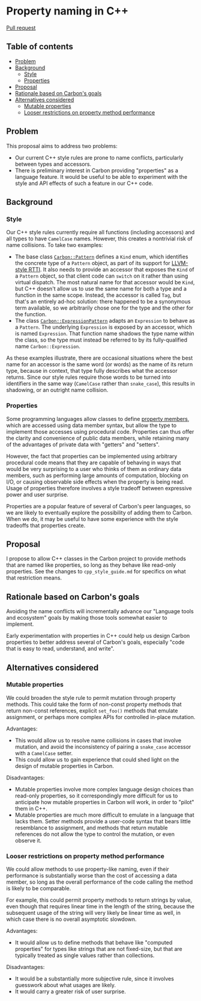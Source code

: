 # Property naming in C++

<!--
Part of the Carbon Language project, under the Apache License v2.0 with LLVM
Exceptions. See /LICENSE for license information.
SPDX-License-Identifier: Apache-2.0 WITH LLVM-exception
-->

[Pull request](https://github.com/carbon-language/carbon-lang/pull/FIXME)

<!-- toc -->

## Table of contents

-   [Problem](#problem)
-   [Background](#background)
    -   [Style](#style)
    -   [Properties](#properties)
-   [Proposal](#proposal)
-   [Rationale based on Carbon's goals](#rationale-based-on-carbons-goals)
-   [Alternatives considered](#alternatives-considered)
    -   [Mutable properties](#mutable-properties)
    -   [Looser restrictions on property method performance](#looser-restrictions-on-property-method-performance)

<!-- tocstop -->

## Problem

This proposal aims to address two problems:

-   Our current C++ style rules are prone to name conflicts, particularly
    between types and accessors.
-   There is preliminary interest in Carbon providing "properties" as a language
    feature. It would be useful to be able to experiment with the style and API
    effects of such a feature in our C++ code.

## Background

### Style

Our C++ style rules currently require all functions (including accessors) and
all types to have `CamelCase` names. However, this creates a nontrivial risk of
name collisions. To take two examples:

-   The base class
    [`Carbon::Pattern`](https://github.com/carbon-language/carbon-lang/blob/ebd6c7afa91a1a02961b72d619fba630d8fbfbff/executable_semantics/ast/pattern.h#L25)
    defines a `Kind` enum, which identifies the concrete type of a `Pattern`
    object, as part of its support for
    [LLVM-style RTTI](https://llvm.org/docs/HowToSetUpLLVMStyleRTTI.html). It
    also needs to provide an accessor that exposes the `Kind` of a `Pattern`
    object, so that client code can `switch` on it rather than using virtual
    dispatch. The most natural name for that accessor would be `Kind`, but C++
    doesn't allow us to use the same name for both a type and a function in the
    same scope. Instead, the accessor is called `Tag`, but that's an entirely
    ad-hoc solution: there happened to be a synonymous term available, so we
    arbitrarily chose one for the type and the other for the function.
-   The class
    [`Carbon::ExpressionPattern`](https://github.com/carbon-language/carbon-lang/blob/ebd6c7afa91a1a02961b72d619fba630d8fbfbff/executable_semantics/ast/pattern.h#L181)
    adapts an `Expression` to behave as a `Pattern`. The underlying `Expression`
    is exposed by an accessor, which is named `Expression`. That function name
    shadows the type name within the class, so the type must instead be referred
    to by its fully-qualified name `Carbon::Expression`.

As these examples illustrate, there are occasional situations where the best
name for an accessor is the same word (or words) as the name of its return type,
because in context, that type fully describes what the accessor returns. Since
our style rules require those words to be turned into identifiers in the same
way (`CamelCase` rather than `snake_case`), this results in shadowing, or an
outright name collision.

### Properties

Some programming languages allow classes to define
[property members](<https://en.wikipedia.org/wiki/Property_(programming)>),
which are accessed using data member syntax, but allow the type to implement
those accesses using procedural code. Properties can thus offer the clarity and
convenience of public data members, while retaining many of the advantages of
private data with "getters" and "setters".

However, the fact that properties can be implemented using arbitrary procedural
code means that they are capable of behaving in ways that would be very
surprising to a user who thinks of them as ordinary data members, such as
performing large amounts of computation, blocking on I/O, or causing observable
side effects when the property is being read. Usage of properties therefore
involves a style tradeoff between expressive power and user surprise.

Properties are a popular feature of several of Carbon's peer languages, so we
are likely to eventually explore the possibility of adding them to Carbon. When
we do, it may be useful to have some experience with the style tradeoffs that
properties create.

## Proposal

I propose to allow C++ classes in the Carbon project to provide methods that are
named like properties, so long as they behave like read-only properties. See the
changes to `cpp_style_guide.md` for specifics on what that restriction means.

## Rationale based on Carbon's goals

Avoiding the name conflicts will incrementally advance our "Language tools and
ecosystem" goals by making those tools somewhat easier to implement.

Early experimentation with properties in C++ could help us design Carbon
properties to better address several of Carbon's goals, especially "code that is
easy to read, understand, and write".

## Alternatives considered

### Mutable properties

We could broaden the style rule to permit mutation through property methods.
This could take the form of non-const property methods that return non-const
references, explicit `set_foo()` methods that emulate assignment, or perhaps
more complex APIs for controlled in-place mutation.

Advantages:

-   This would allow us to resolve name collisions in cases that involve
    mutation, and avoid the inconsistency of pairing a `snake_case` accessor
    with a `CamelCase` setter.
-   This could allow us to gain experience that could shed light on the design
    of mutable properties in Carbon.

Disadvantages:

-   Mutable properties involve more complex language design choices than
    read-only properties, so it correspondingly more difficult for us to
    anticipate how mutable properties in Carbon will work, in order to "pilot"
    them in C++.
-   Mutable properties are much more difficult to emulate in a language that
    lacks them. Setter methods provide a user-code syntax that bears little
    resemblance to assignment, and methods that return mutable references do not
    allow the type to control the mutation, or even observe it.

### Looser restrictions on property method performance

We could allow methods to use property-like naming, even if their performance is
substantially worse than the cost of accessing a data member, so long as the
overall performance of the code calling the method is likely to be comparable.

For example, this could permit property methods to return strings by value, even
though that requires linear time in the length of the string, because the
subsequent usage of the string will very likely be linear time as well, in which
case there is no overall asymptotic slowdown.

Advantages:

-   It would allow us to define methods that behave like "computed properties"
    for types like strings that are not fixed-size, but that are typically
    treated as single values rather than collections.

Disadvantages:

-   It would be a substantially more subjective rule, since it involves
    guesswork about what usages are likely.
-   It would carry a greater risk of user surprise.
